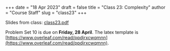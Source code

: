 +++
date = "18 Apr 2023"
draft = false
title = "Class 23: Complexity"
author = "Course Staff"
slug = "class23"
+++

Slides from class: [class23.pdf](https://www.dropbox.com/s/2vmiv30msouz2vy/class23.pdf?dl=0)

Problem Set 10 is due on **Friday, 28 April**. The latex template is [https://www.overleaf.com/read/ppdjrxcwqmnn](https://www.overleaf.com/read/ppdjrxcwqmnn).



